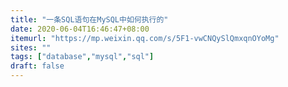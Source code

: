 ```yaml
---
title: "一条SQL语句在MySQL中如何执行的"
date: 2020-06-04T16:46:47+08:00
itemurl: "https://mp.weixin.qq.com/s/5F1-vwCNQySlQmxqnOYoMg"
sites: ""
tags: ["database","mysql","sql"]
draft: false
---
```



